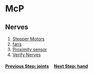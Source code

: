 # McP

## Nerves

1. [Stepper Motors](nervesMotors.md)
1. [fans](nervesFans.md)
1. [Proximity sensor](nervesSensor.md)
1. [Verify Nerves](nervesVerify.md)

#### [Previous Step: joints](joints.md) &nbsp;&nbsp;&nbsp; [Next Step: hand](hand.md)
